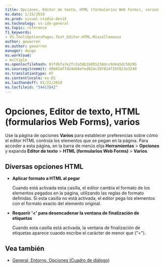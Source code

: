 ```yaml
---
title: Opciones, Editor de texto, HTML (formularios Web Forms), varios
ms.date: 1/15/2019
ms.prod: visual-studio-dev15
ms.technology: vs-ide-general
ms.topic: reference
f1_keywords:
- VS.ToolsOptionsPages.Text_Editor.HTML.Miscellaneous
author: gewarren
ms.author: gewarren
manager: douge
ms.workload:
- multiple
ms.openlocfilehash: 01fd6fa7e2fc2a3db1b05523ddcc9d4a5dc5629b
ms.sourcegitcommit: d0b02affd24e66efed924c197824f35f823e3240
ms.translationtype: HT
ms.contentlocale: es-ES
ms.lasthandoff: 01/21/2019
ms.locfileid: "54417842"
---
```

# <a name="options-text-editor-html-web-forms-miscellaneous"></a>Opciones, Editor de texto, HTML (formularios Web Forms), varios

Use la página de opciones **Varios** para establecer preferencias sobre cómo el editor HTML controla los elementos que se pegan en la página. Para acceder a esta página, en la barra de menús elija **Herramientas** > **Opciones** y expanda **Editor de texto** > **HTML (formularios Web Forms)** > **Varios**.

## <a name="miscellaneous-html-options"></a>Diversas opciones HTML

- **Aplicar formato a HTML al pegar**

   Cuando está activada esta casilla, el editor cambia el formato de los elementos pegados en la página, utilizando las reglas de formato definidas. Si esta casilla no está activada, el editor pega los elementos con el formato exacto del elemento original.

- **Requerir '<' para desencadenar la ventana de finalización de etiquetas**

   Cuando esta casilla está activada, la ventana de finalización de etiquetas aparece cuando escribe el carácter de menor que ("<").

## <a name="see-also"></a>Vea también

- [General, Entorno, Opciones (Cuadro de diálogo)](../../ide/reference/general-environment-options-dialog-box.md)